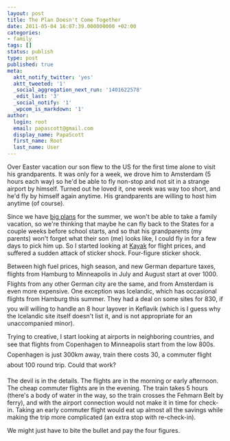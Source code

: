 ```yaml
---
layout: post
title: The Plan Doesn't Come Together
date: 2011-05-04 16:07:39.000000000 +02:00
categories:
- family
tags: []
status: publish
type: post
published: true
meta:
  aktt_notify_twitter: 'yes'
  aktt_tweeted: '1'
  _social_aggregation_next_run: '1401622578'
  _edit_last: '3'
  _social_notify: '1'
  _wpcom_is_markdown: '1'
author:
  login: root
  email: papascott@gmail.com
  display_name: PapaScott
  first_name: Root
  last_name: User
---
```

<p>Over Easter vacation our son flew to the US for the first time alone to visit his grandparents. It was only for a week, we drove him to Amsterdam (5 hours each way) so he'd be able to fly non-stop and not sit in a strange airport by himself. Turned out he loved it, one week was way too short, and he'd fly by himself again anytime. His grandparents are willing to host him anytime (of course).</p>
<p>Since we have <a href="http://www.papascott.de/archives/2011/04/30/groundbreak/">big plans</a> for the summer, we won't be able to take a family vacation, so we're thinking that maybe he can fly back to the States for a couple weeks before school starts, and so that his grandparents (my parents) won't forget what their son (me) looks like, I could fly in for a few days to pick him up. So I started looking at <a href="http://kayak.com/">Kayak</a> for flight prices, and suffered a sudden attack of sticker shock. Four-figure sticker shock.</p>
<p>Between high fuel prices, high season, and new German departure taxes, flights from Hamburg to Minneapolis in July and August start at over 1000. Flights from any other German city are the same, and from Amsterdam is even more expensive. One exception was Icelandic, which has occasional flights from Hamburg this summer. They had a deal on some sites for 830, if you will willing to handle an 8 hour layover in Keflavik (which is I guess why the Icelandic site itself doesn't list it, and is not appropriate for an unaccompanied minor).</p>
<p>Trying to creative, I start looking at airports in neighboring countries, and see that flights from Copenhagen to Minneapolis start from the low 800s. Copenhagen is just 300km away, train there costs 30, a commuter flight about 100 round trip. Could that work?</p>
<p>The devil is in the details. The flights are in the morning or early afternoon. The cheap commuter flights are in the evening. The train takes 5 hours (there's a body of water in the way, so the train crosses the Fehmarn Belt by ferry), and with the airport connection would not make it in time for check-in. Taking an early commuter flight would eat up almost all the savings while making the trip more complicated (an extra stop with re-check-in).</p>
<p>We might just have to bite the bullet and pay the four figures.</p>

